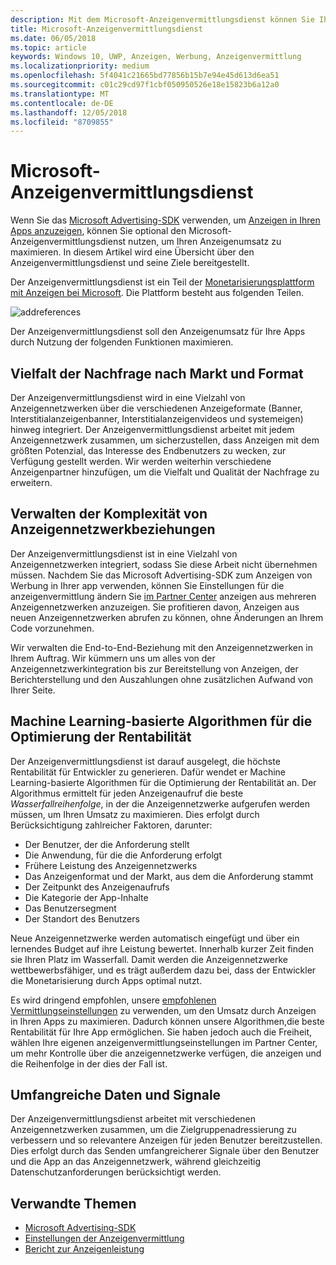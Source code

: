 ```yaml
---
description: Mit dem Microsoft-Anzeigenvermittlungsdienst können Sie Ihren Anzeigenumsatz und Funktionalitäten zur App-Bewerbung durch die Darstellung von Anzeigen aus mehreren Anzeigennetzwerken verbessern.
title: Microsoft-Anzeigenvermittlungsdienst
ms.date: 06/05/2018
ms.topic: article
keywords: Windows 10, UWP, Anzeigen, Werbung, Anzeigenvermittlung
ms.localizationpriority: medium
ms.openlocfilehash: 5f4041c21665bd77856b15b7e94e45d613d6ea51
ms.sourcegitcommit: c01c29cd97f1cbf050950526e18e15823b6a12a0
ms.translationtype: MT
ms.contentlocale: de-DE
ms.lasthandoff: 12/05/2018
ms.locfileid: "8709855"
---
```

# <a name="microsoft-ad-mediation-service"></a>Microsoft-Anzeigenvermittlungsdienst

Wenn Sie das [Microsoft Advertising-SDK](http://aka.ms/ads-sdk-uwp) verwenden, um [Anzeigen in Ihren Apps anzuzeigen](display-ads-in-your-app.md), können Sie optional den Microsoft-Anzeigenvermittlungsdienst nutzen, um Ihren Anzeigenumsatz zu maximieren. In diesem Artikel wird eine Übersicht über den Anzeigenvermittlungsdienst und seine Ziele bereitgestellt.

Der Anzeigenvermittlungsdienst ist ein Teil der [Monetarisierungsplattform mit Anzeigen bei Microsoft](https://developer.microsoft.com/windows/ad-monetization-platform). Die Plattform besteht aus folgenden Teilen.

![addreferences](images/ad-mediation-service.png)

Der Anzeigenvermittlungsdienst soll den Anzeigenumsatz für Ihre Apps durch Nutzung der folgenden Funktionen maximieren.

## <a name="diversity-of-demand-by-market-and-format"></a>Vielfalt der Nachfrage nach Markt und Format

Der Anzeigenvermittlungsdienst wird in eine Vielzahl von Anzeigennetzwerken über die verschiedenen Anzeigeformate (Banner, Interstitialanzeigenbanner, Interstitialanzeigenvideos und systemeigen) hinweg integriert. Der Anzeigenvermittlungsdienst arbeitet mit jedem Anzeigennetzwerk zusammen, um sicherzustellen, dass Anzeigen mit dem größten Potenzial, das Interesse des Endbenutzers zu wecken, zur Verfügung gestellt werden. Wir werden weiterhin verschiedene Anzeigenpartner hinzufügen, um die Vielfalt und Qualität der Nachfrage zu erweitern.

## <a name="manage-complexity-of-ad-network-relationships"></a>Verwalten der Komplexität von Anzeigennetzwerkbeziehungen  

Der Anzeigenvermittlungsdienst ist in eine Vielzahl von Anzeigennetzwerken integriert, sodass Sie diese Arbeit nicht übernehmen müssen. Nachdem Sie das Microsoft Advertising-SDK zum Anzeigen von Werbung in Ihrer app verwenden, können Sie Einstellungen für die anzeigenvermittlung ändern Sie [im Partner Center](../publish/in-app-ads.md#mediation-settings) anzeigen aus mehreren Anzeigennetzwerken anzuzeigen. Sie profitieren davon, Anzeigen aus neuen Anzeigennetzwerken abrufen zu können, ohne Änderungen an Ihrem Code vorzunehmen.

Wir verwalten die End-to-End-Beziehung mit den Anzeigennetzwerken in Ihrem Auftrag. Wir kümmern uns um alles von der Anzeigennetzwerkintegration bis zur Bereitstellung von Anzeigen, der Berichterstellung und den Auszahlungen ohne zusätzlichen Aufwand von Ihrer Seite.

## <a name="machine-learning-based-yield-optimization-algorithms"></a>Machine Learning-basierte Algorithmen für die Optimierung der Rentabilität

Der Anzeigenvermittlungsdienst ist darauf ausgelegt, die höchste Rentabilität für Entwickler zu generieren. Dafür wendet er Machine Learning-basierte Algorithmen für die Optimierung der Rentabilität an. Der Algorithmus ermittelt für jeden Anzeigenaufruf die beste *Wasserfallreihenfolge*, in der die Anzeigennetzwerke aufgerufen werden müssen, um Ihren Umsatz zu maximieren. Dies erfolgt durch Berücksichtigung zahlreicher Faktoren, darunter:

* Der Benutzer, der die Anforderung stellt
* Die Anwendung, für die die Anforderung erfolgt
* Frühere Leistung des Anzeigennetzwerks
* Das Anzeigenformat und der Markt, aus dem die Anforderung stammt
* Der Zeitpunkt des Anzeigenaufrufs
* Die Kategorie der App-Inhalte
* Das Benutzersegment
* Der Standort des Benutzers

Neue Anzeigennetzwerke werden automatisch eingefügt und über ein lernendes Budget auf ihre Leistung bewertet. Innerhalb kurzer Zeit finden sie Ihren Platz im Wasserfall. Damit werden die Anzeigennetzwerke wettbewerbsfähiger, und es trägt außerdem dazu bei, dass der Entwickler die Monetarisierung durch Apps optimal nutzt.

Es wird dringend empfohlen, unsere [empfohlenen Vermittlungseinstellungen](../publish/in-app-ads.md#mediation-settings) zu verwenden, um den Umsatz durch Anzeigen in Ihren Apps zu maximieren. Dadurch können unsere Algorithmen,die beste Rentabilität für Ihre App ermöglichen. Sie haben jedoch auch die Freiheit, wählen Ihre eigenen anzeigenvermittlungseinstellungen im Partner Center, um mehr Kontrolle über die anzeigennetzwerke verfügen, die anzeigen und die Reihenfolge in der dies der Fall ist.

## <a name="rich-data-and-signals"></a>Umfangreiche Daten und Signale

Der Anzeigenvermittlungsdienst arbeitet mit verschiedenen Anzeigennetzwerken zusammen, um die Zielgruppenadressierung zu verbessern und so relevantere Anzeigen für jeden Benutzer bereitzustellen. Dies erfolgt durch das Senden umfangreicherer Signale über den Benutzer und die App an das Anzeigennetzwerk, während gleichzeitig Datenschutzanforderungen berücksichtigt werden.

## <a name="related-topics"></a>Verwandte Themen

* [Microsoft Advertising-SDK](http://aka.ms/ads-sdk-uwp)
* [Einstellungen der Anzeigenvermittlung](../publish/in-app-ads.md#mediation-settings)
* [Bericht zur Anzeigenleistung](../publish/advertising-performance-report.md)
